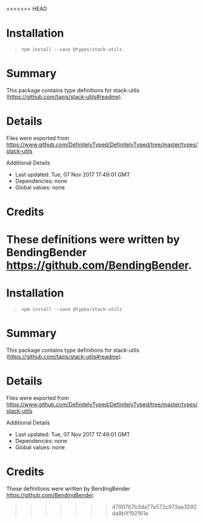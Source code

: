 <<<<<<< HEAD
# Installation
> `npm install --save @types/stack-utils`

# Summary
This package contains type definitions for stack-utils (https://github.com/tapjs/stack-utils#readme).

# Details
Files were exported from https://www.github.com/DefinitelyTyped/DefinitelyTyped/tree/master/types/stack-utils

Additional Details
 * Last updated: Tue, 07 Nov 2017 17:49:01 GMT
 * Dependencies: none
 * Global values: none

# Credits
These definitions were written by BendingBender <https://github.com/BendingBender>.
=======
# Installation
> `npm install --save @types/stack-utils`

# Summary
This package contains type definitions for stack-utils (https://github.com/tapjs/stack-utils#readme).

# Details
Files were exported from https://www.github.com/DefinitelyTyped/DefinitelyTyped/tree/master/types/stack-utils

Additional Details
 * Last updated: Tue, 07 Nov 2017 17:49:01 GMT
 * Dependencies: none
 * Global values: none

# Credits
These definitions were written by BendingBender <https://github.com/BendingBender>.
>>>>>>> 4790767b3da77a572c973aa3592da9b1f192161e
